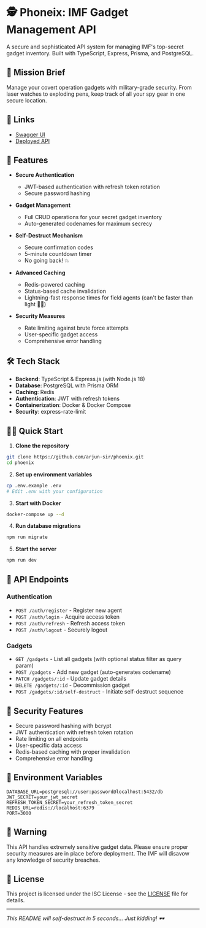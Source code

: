 # 🕵️ Phoneix: IMF Gadget Management API

A secure and sophisticated API system for managing IMF's top-secret gadget inventory. Built with TypeScript, Express, Prisma, and PostgreSQL.

## 🎯 Mission Brief

Manage your covert operation gadgets with military-grade security. From laser watches to exploding pens, keep track of all your spy gear in one secure location.

## 🔗 Links

- [Swagger UI](https://phoenix-5rxl.onrender.com/api-docs)
- [Deployed API](https://phoenix-5rxl.onrender.com)


## 🚀 Features

- **Secure Authentication** 
  - JWT-based authentication with refresh token rotation
  - Secure password hashing

- **Gadget Management** 
  - Full CRUD operations for your secret gadget inventory
  - Auto-generated codenames for maximum secrecy

- **Self-Destruct Mechanism** 
  - Secure confirmation codes
  - 5-minute countdown timer
  - No going back! 💥

- **Advanced Caching** 
  - Redis-powered caching
  - Status-based cache invalidation
  - Lightning-fast response times for field agents (can't be faster than light 🤷‍♂️)

- **Security Measures**
  - Rate limiting against brute force attempts
  - User-specific gadget access
  - Comprehensive error handling

## 🛠️ Tech Stack

- **Backend**: TypeScript & Express.js (with Node.js 18)
- **Database**: PostgreSQL with Prisma ORM
- **Caching**: Redis
- **Authentication**: JWT with refresh tokens
- **Containerization**: Docker & Docker Compose
- **Security**: express-rate-limit

## 🏃‍♂️ Quick Start

1. **Clone the repository**
```bash
git clone https://github.com/arjun-sir/phoenix.git
cd phoenix
```

2. **Set up environment variables**
```bash
cp .env.example .env
# Edit .env with your configuration
```

3. **Start with Docker**
```bash
docker-compose up --d
```

4. **Run database migrations**
```bash
npm run migrate
```

5. **Start the server**
```bash
npm run dev
```

## 🔑 API Endpoints

### Authentication
- `POST /auth/register` - Register new agent
- `POST /auth/login` - Acquire access token
- `POST /auth/refresh` - Refresh access token
- `POST /auth/logout` - Securely logout

### Gadgets
- `GET /gadgets` - List all gadgets (with optional status filter as query param)
- `POST /gadgets` - Add new gadget (auto-generates codename)
- `PATCH /gadgets/:id` - Update gadget details
- `DELETE /gadgets/:id` - Decommission gadget
- `POST /gadgets/:id/self-destruct` - Initiate self-destruct sequence

## 🔐 Security Features

- Secure password hashing with bcrypt
- JWT authentication with refresh token rotation
- Rate limiting on all endpoints
- User-specific data access
- Redis-based caching with proper invalidation
- Comprehensive error handling

## 📝 Environment Variables

```env
DATABASE_URL=postgresql://user:password@localhost:5432/db
JWT_SECRET=your_jwt_secret
REFRESH_TOKEN_SECRET=your_refresh_token_secret
REDIS_URL=redis://localhost:6379
PORT=3000
```

## 🚨 Warning

This API handles extremely sensitive gadget data. Please ensure proper security measures are in place before deployment. The IMF will disavow any knowledge of security breaches.

## 📜 License

This project is licensed under the ISC License - see the [LICENSE](LICENSE) file for details.

---
*This README will self-destruct in 5 seconds... Just kidding! 🕶️*
```